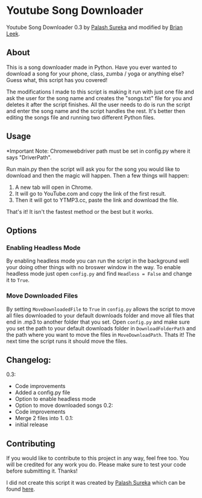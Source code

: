 # Youtube Song Downloader
Youtube Song Downloader 0.3 by [Palash Sureka](https://github.com/fast-and-curious-1910) and modified by [Brian Leek](https://github.com/BrianLeek).

## About 
This is a song downloader made in Python. Have you ever wanted to download a song for your phone, class, zumba / yoga or anything else? Guess what, this script has you covered!

The modifications I made to this script is making it run with just one file and ask the user for the song name and creates the "songs.txt" file for you and deletes it after the script finishes. All the user needs to do is run the script and enter the song name and the script handles the rest. It's better then editing the songs file and running two different Python files.

## Usage

*Important Note: Chromewebdriver path must be set in config.py where it says "DriverPath".

Run main.py then the script will ask you for the song you would like to download and then the magic will happen. Then a few things will happen:

1. A new tab will open in Chrome.
2. It will go to YouTube.com and copy the link of the first result.
3. Then it will got to YTMP3.cc, paste the link and download the file.

That's it! It isn't the fastest method or the best but it works.

## Options

### Enabling Headless Mode
By enabling headless mode you can run the script in the background well your doing other things with no broswer window in the way. To enable headless mode just open `config.py` and find `Headless = False` and change it to `True`.

### Move Downloaded Files
By setting `MoveDownloadedFile` to `True` in `config.py` allows the script to move all files downloaded to your default downloads folder and move all files that end in .mp3 to another folder that you set. Open `config.py` and make sure you set the path to your default downloads folder in `DownloadFolderPath` and the path where you want to move the files in `MoveDownloadPath`. Thats it! The next time the script runs it should move the files.

## Changelog:
0.3:
 - Code improvements
 - Added a config.py file
 - Option to enable headless mode
 - Option to move downloaded songs
0.2:
 - Code improvements
 - Merge 2 files into 1.
0.1:
 - initial release

## Contributing
If you would like to contribute to this project in any way, feel free too. You will be credited for any work you do. Please make sure to test your code before submitting it. Thanks!


I did not create this script it was created by [Palash Sureka](https://github.com/fast-and-curious-1910) which can be found [here](https://github.com/fast-and-curious-1910/Youtube-Song-Downloader).